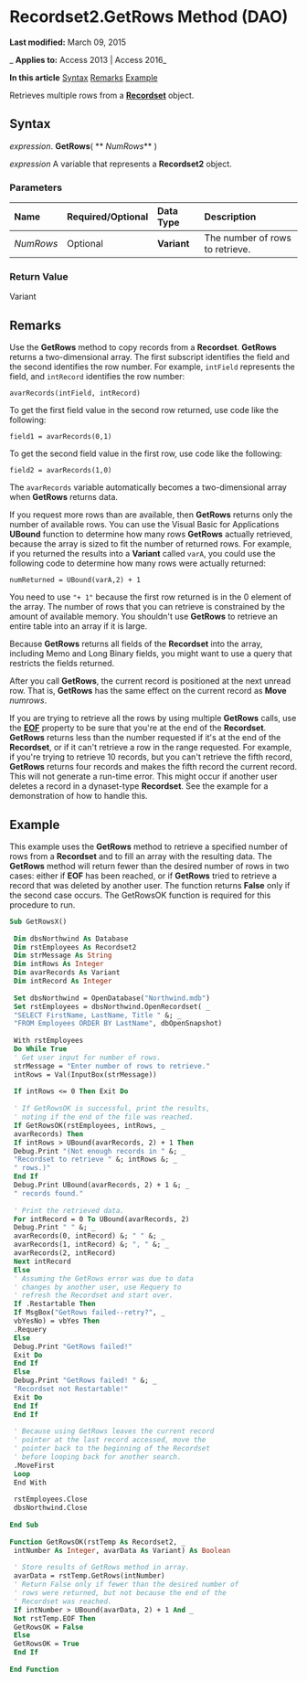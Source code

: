 
# Recordset2.GetRows Method (DAO)

 **Last modified:** March 09, 2015

 _ **Applies to:** Access 2013 | Access 2016_

 **In this article**
[Syntax](#sectionSection0)
[Remarks](#sectionSection1)
[Example](#sectionSection2)


Retrieves multiple rows from a  **[Recordset](9774232c-e6da-175b-fc7f-ed2ab7908fa0.md)** object.

## Syntax
<a name="sectionSection0"> </a>

 _expression_. **GetRows**( ** _NumRows_** )

 _expression_ A variable that represents a **Recordset2** object.


### Parameters



|**Name**|**Required/Optional**|**Data Type**|**Description**|
|:-----|:-----|:-----|:-----|
| _NumRows_|Optional|**Variant**|The number of rows to retrieve.|

### Return Value

Variant


## Remarks
<a name="sectionSection1"> </a>

Use the  **GetRows** method to copy records from a **Recordset**. **GetRows** returns a two-dimensional array. The first subscript identifies the field and the second identifies the row number. For example, `intField` represents the field, and `intRecord` identifies the row number:

 `avarRecords(intField, intRecord)`

To get the first field value in the second row returned, use code like the following:

 `field1 = avarRecords(0,1)`

To get the second field value in the first row, use code like the following:

 `field2 = avarRecords(1,0)`

The  `avarRecords` variable automatically becomes a two-dimensional array when **GetRows** returns data.

If you request more rows than are available, then  **GetRows** returns only the number of available rows. You can use the Visual Basic for Applications **UBound** function to determine how many rows **GetRows** actually retrieved, because the array is sized to fit the number of returned rows. For example, if you returned the results into a **Variant** called `varA`, you could use the following code to determine how many rows were actually returned:

 `numReturned = UBound(varA,2) + 1`

You need to use  `"+ 1"` because the first row returned is in the 0 element of the array. The number of rows that you can retrieve is constrained by the amount of available memory. You shouldn't use **GetRows** to retrieve an entire table into an array if it is large.

Because  **GetRows** returns all fields of the **Recordset** into the array, including Memo and Long Binary fields, you might want to use a query that restricts the fields returned.

After you call  **GetRows**, the current record is positioned at the next unread row. That is, **GetRows** has the same effect on the current record as **Move** _numrows_.

If you are trying to retrieve all the rows by using multiple  **GetRows** calls, use the **[EOF](9d4e1ee2-e866-3ebf-e08b-b31b0cb47ed9.md)** property to be sure that you're at the end of the **Recordset**. **GetRows** returns less than the number requested if it's at the end of the **Recordset**, or if it can't retrieve a row in the range requested. For example, if you're trying to retrieve 10 records, but you can't retrieve the fifth record, **GetRows** returns four records and makes the fifth record the current record. This will not generate a run-time error. This might occur if another user deletes a record in a dynaset-type **Recordset**. See the example for a demonstration of how to handle this.


## Example
<a name="sectionSection2"> </a>

This example uses the  **GetRows** method to retrieve a specified number of rows from a **Recordset** and to fill an array with the resulting data. The **GetRows** method will return fewer than the desired number of rows in two cases: either if **EOF** has been reached, or if **GetRows** tried to retrieve a record that was deleted by another user. The function returns **False** only if the second case occurs. The GetRowsOK function is required for this procedure to run.


```vb
Sub GetRowsX() 
 
 Dim dbsNorthwind As Database 
 Dim rstEmployees As Recordset2 
 Dim strMessage As String 
 Dim intRows As Integer 
 Dim avarRecords As Variant 
 Dim intRecord As Integer 
 
 Set dbsNorthwind = OpenDatabase("Northwind.mdb") 
 Set rstEmployees = dbsNorthwind.OpenRecordset( _ 
 "SELECT FirstName, LastName, Title " &; _ 
 "FROM Employees ORDER BY LastName", dbOpenSnapshot) 
 
 With rstEmployees 
 Do While True 
 ' Get user input for number of rows. 
 strMessage = "Enter number of rows to retrieve." 
 intRows = Val(InputBox(strMessage)) 
 
 If intRows <= 0 Then Exit Do 
 
 ' If GetRowsOK is successful, print the results, 
 ' noting if the end of the file was reached. 
 If GetRowsOK(rstEmployees, intRows, _ 
 avarRecords) Then 
 If intRows > UBound(avarRecords, 2) + 1 Then 
 Debug.Print "(Not enough records in " &; _ 
 "Recordset to retrieve " &; intRows &; _ 
 " rows.)" 
 End If 
 Debug.Print UBound(avarRecords, 2) + 1 &; _ 
 " records found." 
 
 ' Print the retrieved data. 
 For intRecord = 0 To UBound(avarRecords, 2) 
 Debug.Print " " &; _ 
 avarRecords(0, intRecord) &; " " &; _ 
 avarRecords(1, intRecord) &; ", " &; _ 
 avarRecords(2, intRecord) 
 Next intRecord 
 Else 
 ' Assuming the GetRows error was due to data 
 ' changes by another user, use Requery to 
 ' refresh the Recordset and start over. 
 If .Restartable Then 
 If MsgBox("GetRows failed--retry?", _ 
 vbYesNo) = vbYes Then 
 .Requery 
 Else 
 Debug.Print "GetRows failed!" 
 Exit Do 
 End If 
 Else 
 Debug.Print "GetRows failed! " &; _ 
 "Recordset not Restartable!" 
 Exit Do 
 End If 
 End If 
 
 ' Because using GetRows leaves the current record 
 ' pointer at the last record accessed, move the 
 ' pointer back to the beginning of the Recordset 
 ' before looping back for another search. 
 .MoveFirst 
 Loop 
 End With 
 
 rstEmployees.Close 
 dbsNorthwind.Close 
 
End Sub 
 
Function GetRowsOK(rstTemp As Recordset2, _ 
 intNumber As Integer, avarData As Variant) As Boolean 
 
 ' Store results of GetRows method in array. 
 avarData = rstTemp.GetRows(intNumber) 
 ' Return False only if fewer than the desired number of 
 ' rows were returned, but not because the end of the 
 ' Recordset was reached. 
 If intNumber > UBound(avarData, 2) + 1 And _ 
 Not rstTemp.EOF Then 
 GetRowsOK = False 
 Else 
 GetRowsOK = True 
 End If 
 
End Function
```

